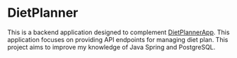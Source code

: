 # DietPlanner

This is a backend application designed to complement [DietPlannerApp](https://github.com/roejk/dietplannerapp/tree/master). This application focuses on providing API endpoints for managing diet plan. This project aims to improve my knowledge of Java Spring and PostgreSQL.
